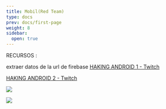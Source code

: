 ```yaml
---
title: Mobil(Red Team)
type: docs
prev: docs/first-page
weight: 8
sidebar:
  open: true
---
```


RECURSOS :

extraer datos de la url de firebase
[HAKING ANDROID 1 - Twitch](https://www.twitch.tv/s4vitaar/clip/BlatantSlickTofuDxCat-JPMX7M8STQvWHWM2)

[HAKING ANDROID 2 - Twitch](https://www.twitch.tv/s4vitaar/clip/LachrymoseDreamyWasabiHassaanChop-45uhvaBFvSHiErbj)

![](/images/red_team/mobil/20241030221441.png)

![](/images/red_team/mobil/20241030221410.png)
